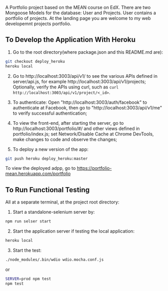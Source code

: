 A Portfolio project based on the MEAN course on EdX.
There are two Mongoose Models for the database: User and Projects. User contains a
portfolio of projects. At the landing page you are welcome to my web developemnt
projects portfolio.

## To Develop the Application With Heroku

1. Go to the root directory(where package.json and this README.md are):
```sh
git checkout deploy_heroku
heroku local
```
2. Go to http://localhost:3003/api/v1/<route> to see the various APIs defined in
server/api.js, for example http://localhost:3003/api/v1/projects; Optionally, verify the
APIs using curl, such as `curl http://localhost:3003/api/v1/project/<_id>`.

3. To authenticate: Open "http://localhost:3003/auth/facebook" to authenticate at
Facebook, then go to "http://localhost:3003/api/v1/me" to verify successful
authentication;

4. To view the front-end, after starting the server, go to
http://localhost:3003/portfolio/#/ and other views defined in portfolio/index.js; set Network/Disable Cache at Chrome DevTools, make changes to code and observe the changes;

5. To deploy a new version of the app:
```sh
git push heroku deploy_heroku:master
```
To view the deployed adpp, go to https://portfolio-mean.herokuapp.com/portfolio

## To Run Functional Testing

All at a separate terminal, at the project root directory:

1. Start a standalone-selenium server by:
```sh
npm run selser start
```
2. Start the application server if testing the local application:
```sh
heroku local
```
3. Start the test:
```sh
./node_modules/.bin/wdio wdio.mocha.conf.js
```
or
```sh
SERVER=prod npm test
npm test
```
